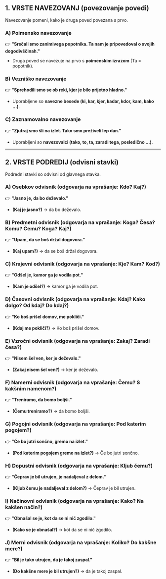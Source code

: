 ## **1. VRSTE NAVEZOVANJ** (povezovanje povedi)

Navezovanje pomeni, kako je druga poved povezana s prvo.

### **A) Poimensko navezovanje**

👉 **"Srečali smo zanimivega popotnika. Ta nam je pripovedoval o svojih dogodivščinah."**

- Druga poved se navezuje na prvo s **poimenskim izrazom** (Ta = popotnik).
    

### **B) Vezniško navezovanje**

👉 **"Sprehodili smo se ob reki, kjer je bilo prijetno hladno."**

- Uporabljene so **navezne besede (ki, kar, kjer, kadar, kdor, kam, kako …)**.
    

### **C) Zaznamovalno navezovanje**

👉 **"Zjutraj smo šli na izlet. Tako smo preživeli lep dan."**

- Uporabljeni so **navezovalci (tako, to, ta, zaradi tega, posledično …)**.
    

---

## **2. VRSTE PODREDIJ** (odvisni stavki)

Podredni stavki so odvisni od glavnega stavka.

### **A) Osebkov odvisnik** (odgovarja na vprašanje: **Kdo? Kaj?**)

👉 **"Jasno je, da bo deževalo."**

- **(Kaj je jasno?)** → da bo deževalo.
    

### **B) Predmetni odvisnik** (odgovarja na vprašanje: **Koga? Česa? Komu? Čemu? Koga? Kaj?**)

👉 **"Upam, da se boš držal dogovora."**

- **(Kaj upam?)** → da se boš držal dogovora.
    

### **C) Krajevni odvisnik** (odgovarja na vprašanje: **Kje? Kam? Kod?**)

👉 **"Odšel je, kamor ga je vodila pot."**

- **(Kam je odšel?)** → kamor ga je vodila pot.
    

### **D) Časovni odvisnik** (odgovarja na vprašanje: **Kdaj? Kako dolgo? Od kdaj? Do kdaj?**)

👉 **"Ko boš prišel domov, me pokliči."**

- **(Kdaj me pokliči?)** → Ko boš prišel domov.
    

### **E) Vzročni odvisnik** (odgovarja na vprašanje: **Zakaj? Zaradi česa?**)

👉 **"Nisem šel ven, ker je deževalo."**

- **(Zakaj nisem šel ven?)** → ker je deževalo.
    

### **F) Namerni odvisnik** (odgovarja na vprašanje: **Čemu? S kakšnim namenom?**)

👉 **"Treniramo, da bomo boljši."**

- **(Čemu treniramo?)** → da bomo boljši.
    

### **G) Pogojni odvisnik** (odgovarja na vprašanje: **Pod katerim pogojem?**)

👉 **"Če bo jutri sončno, gremo na izlet."**

- **(Pod katerim pogojem gremo na izlet?)** → Če bo jutri sončno.
    

### **H) Dopustni odvisnik** (odgovarja na vprašanje: **Kljub čemu?**)

👉 **"Čeprav je bil utrujen, je nadaljeval z delom."**

- **(Kljub čemu je nadaljeval z delom?)** → Čeprav je bil utrujen.
    

### **I) Načinovni odvisnik** (odgovarja na vprašanje: **Kako? Na kakšen način?**)

👉 **"Obnašal se je, kot da se ni nič zgodilo."**

- **(Kako se je obnašal?)** → kot da se ni nič zgodilo.
    

### **J) Merni odvisnik** (odgovarja na vprašanje: **Koliko? Do kakšne mere?**)

👉 **"Bil je tako utrujen, da je takoj zaspal."**

- **(Do kakšne mere je bil utrujen?)** → da je takoj zaspal.